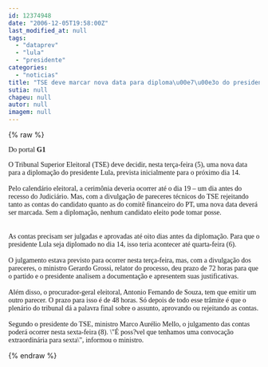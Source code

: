 ```yaml
---
id: 12374948
date: "2006-12-05T19:58:00Z"
last_modified_at: null
tags:
  - "dataprev"
  - "lula"
  - "presidente"
categories:
  - "noticias"
title: "TSE deve marcar nova data para diploma\u00e7\u00e3o do presidente Lula"
sutia: null
chapeu: null
autor: null
imagem: null
---
```

{% raw %}
<p><P><FONT face=Verdana>Do&nbsp;portal&nbsp;<STRONG>G1</STRONG></FONT></P></p>
<p><P><FONT face=Verdana>O Tribunal Superior Eleitoral (TSE) deve decidir, nesta terça-feira (5), uma nova data para a diplomação do presidente Lula, prevista inicialmente para o próximo dia 14. <BR><BR>Pelo calendário eleitoral, a cerimônia deveria ocorrer até o dia 19 – um dia antes do recesso do Judiciário. Mas, com a divulgação de pareceres técnicos do TSE rejeitando tanto as contas do candidato quanto as do comitê financeiro do PT, uma nova data deverá ser marcada. Sem a diplomação, nenhum candidato eleito pode tomar posse.<BR><BR><BR>As contas precisam ser julgadas e aprovadas até oito dias antes da diplomação. Para que o presidente Lula seja diplomado no dia 14, isso teria acontecer até quarta-feira (6). <BR><BR>O julgamento estava previsto para ocorrer nesta terça-feira, mas, com a divulgação dos pareceres, o ministro Gerardo Grossi, relator do processo, deu prazo de 72 horas para que o partido e o presidente analisem a documentação e apresentem suas justificativas.<BR><BR>Além disso, o procurador-geral eleitoral, Antonio Fernando de Souza, tem que emitir um outro parecer. O prazo para isso é de 48 horas. Só depois de todo esse trâmite é que o plenário do tribunal dá a palavra final sobre o assunto, aprovando ou rejeitando as contas.<BR><BR>Segundo o presidente do TSE, ministro Marco Aurélio Mello, o julgamento das contas poderá ocorrer nesta sexta-feira (8). \"É poss?vel que tenhamos uma convocação extraordinária para sexta\", informou o ministro.<BR></P></FONT> </p>
{% endraw %}